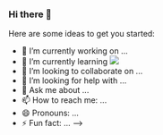 ### Hi there 👋

Here are some ideas to get you started:

- 🔭 I’m currently working on ...
- 🌱 I’m currently learning  <img src="https://cdn.jsdelivr.net/gh/devicons/devicon/icons/html5/html5-original.svg" />
- 👯 I’m looking to collaborate on ...
- 🤔 I’m looking for help with ...
- 💬 Ask me about ...
- 📫 How to reach me: ...
- 😄 Pronouns: ...
- ⚡ Fun fact: ...
-->
